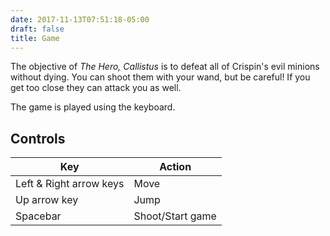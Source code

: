 ```yaml
---
date: 2017-11-13T07:51:18-05:00
draft: false
title: Game
---
```


The objective of *The Hero, Callistus* is to defeat all of Crispin's evil
minions without dying. You can shoot them with your wand, but be careful! If you
get too close they can attack you as well.

The game is played using the keyboard.

## Controls

| Key                     | Action           |
| ----------------------- | ---------------- |
| Left & Right arrow keys | Move             |
| Up arrow key            | Jump             |
| Spacebar                | Shoot/Start game |
